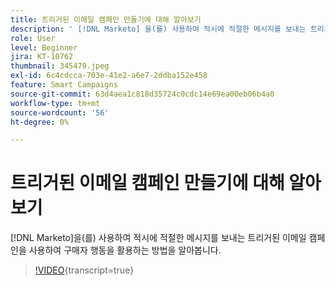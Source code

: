 ```yaml
---
title: 트리거된 이메일 캠페인 만들기에 대해 알아보기
description: ' [!DNL Marketo] 을(를) 사용하여 적시에 적절한 메시지를 보내는 트리거된 이메일 캠페인을 사용하여 구매자 행동을 활용하는 방법을 알아봅니다.'
role: User
level: Beginner
jira: KT-10762
thumbnail: 345479.jpeg
exl-id: 6c4cdcca-703e-41e2-a6e7-2ddba152e458
feature: Smart Campaigns
source-git-commit: 63d4aea1c818d35724c0cdc14e69ea00eb06b4a0
workflow-type: tm+mt
source-wordcount: '56'
ht-degree: 0%

---
```


# 트리거된 이메일 캠페인 만들기에 대해 알아보기

[!DNL Marketo]을(를) 사용하여 적시에 적절한 메시지를 보내는 트리거된 이메일 캠페인을 사용하여 구매자 행동을 활용하는 방법을 알아봅니다.

>[!VIDEO](https://video.tv.adobe.com/v/3411489/?quality=12&learn=on&captions=kor){transcript=true}
